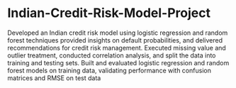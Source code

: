 # Indian-Credit-Risk-Model-Project
Developed an Indian credit risk model using logistic regression and
random forest techniques provided insights on default probabilities, and delivered recommendations
for credit risk management.
Executed missing value and outlier treatment, conducted correlation analysis, and split the data into
training and testing sets. Built and evaluated logistic regression and random forest models on
training data, validating performance with confusion matrices and RMSE on test data
